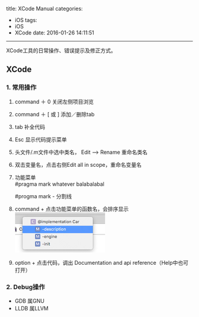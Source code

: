title: XCode Manual
categories:
  - iOS
tags:
  - iOS
  - XCode
date: 2016-01-26 14:11:51
---
XCode工具的日常操作、错误提示及修正方式。


## XCode
### 1. 常用操作

1. command ＋ 0  关闭左侧项目浏览
2. command ＋ [ 或 ] 添加／删除tab
3. tab 补全代码
4. Esc 显示代码提示菜单
5. 头文件/.m文件中选中类名， Edit --> Rename 重命名类名
6. 双击变量名，点击右侧Edit all in scope，重命名变量名
7. 功能菜单    
	#pragma mark whatever balabalabal
	
	#progma mark - 分割线

8. command + 点击功能菜单的函数名，会排序显示 
	![My WechatId is ccSun89.](./xcode-manual/function-menu.jpg)

9. option + 点击代码，调出 Documentation and api reference（Help中也可打开）


### 2. Debug操作

* GDB 属GNU
* LLDB 属LLVM



